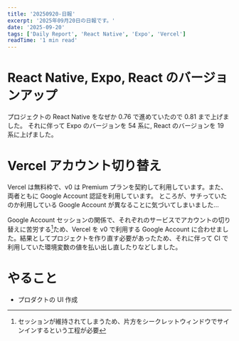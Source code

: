 ```yaml
---
title: '20250920-日報'
excerpt: '2025年09月20日の日報です。'
date: '2025-09-20'
tags: ['Daily Report', 'React Native', 'Expo', 'Vercel']
readTime: '1 min read'
---
```


# React Native, Expo, React のバージョンアップ

プロジェクトの React Native をなぜか 0.76 で進めていたので 0.81 まで上げました。
それに伴って Expo のバージョンを 54 系に, React のバージョンを 19 系に上げました。

# Vercel アカウント切り替え

Vercel は無料枠で、v0 は Premium プランを契約して利用しています。また、両者ともに Google Account 認証を利用しています。
ところが、サチっていたのか利用している Google Account が異なることに気づいてしまいました...

Google Account セッションの関係で、それぞれのサービスでアカウントの切り替えに苦労する[^1]ため、Vercel を v0 で利用する Google Account に合わせました。結果としてプロジェクトを作り直す必要があったため、それに伴って CI で利用していた環境変数の値を払い出し直したりなどしました。

# やること

- プロダクトの UI 作成

[^1]: セッションが維持されてしまうため、片方をシークレットウィンドウでサインインするという工程が必要
